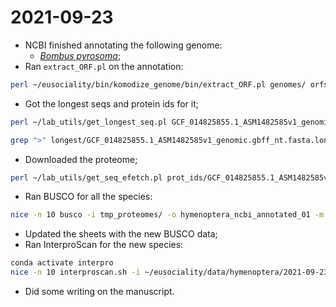 # 2021-09-23

- NCBI finished annotating the following genome:
	- [*Bombus pyrosoma*](https://www.ncbi.nlm.nih.gov/genome/?term=txid396416[orgn]);
- Ran `extract_ORF.pl` on the annotation:
```bash
perl ~/eusociality/bin/komodize_genome/bin/extract_ORF.pl genomes/ orfs/
```
- Got the longest seqs and protein ids for it;
```bash
perl ~/lab_utils/get_longest_seq.pl GCF_014825855.1_ASM1482585v1_genomic.gbff_nt.fasta > GCF_014825855.1_ASM1482585v1_genomic.gbff_nt.fasta.longest

grep ">" longest/GCF_014825855.1_ASM1482585v1_genomic.gbff_nt.fasta.longest | awk -F"protein_id:" '{print $2}' | awk -F"|" '{print $1}' > GCF_014825855.1_ASM1482585v1_genomic.gbff_nt.fasta.longest.ids
```
- Downloaded the proteome;
```bash
perl ~/lab_utils/get_seq_efetch.pl prot_ids/GCF_014825855.1_ASM1482585v1_genomic.gbff_nt.fasta.longest.ids
```
- Ran BUSCO for all the species:
```bash
nice -n 10 busco -i tmp_proteomes/ -o hymenoptera_ncbi_annotated_01 -m prot -l hymenoptera_odb10 -c 50
```
- Updated the sheets with the new BUSCO data;
- Ran InterproScan for the new species:
```bash
conda activate interpro
nice -n 10 interproscan.sh -i ~/eusociality/data/hymenoptera/2021-09-23/proteins/GCF_014825855.1_ASM1482585v1_genomic.gbff_nt.fasta.longest.ids.aa.fa -b ./GCF_014825855 -cpu 50 -goterms -iprlookup -verbose -f tsv > ./GCF_014825855.log
```
- Did some writing on the manuscript.